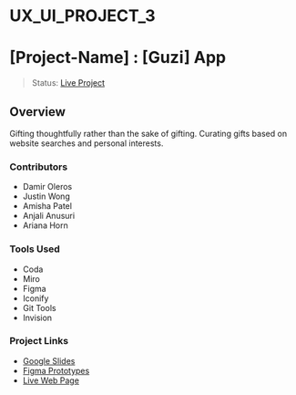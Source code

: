 # UX_UI_PROJECT_3
# [Project-Name] : [Guzi] App
> Status: [Live Project](https://unjelly02.github.io/UX_UI_PROJECT_3_NG/)
## Overview
  Gifting thoughtfully rather than the sake of gifting. Curating gifts based on website searches and personal interests. 
### Contributors
* Damir Oleros 
* Justin Wong
* Amisha Patel 
* Anjali Anusuri 
* Ariana Horn
### Tools Used
* Coda
* Miro
* Figma
* Iconify
* Git Tools
* Invision
### Project Links
- [Google Slides](url-link-here)
- [Figma Prototypes](https://www.figma.com/file/QNVWtGytN3sFkhQDEKOh11/Group-Project-3?node-id=0%3A1)
- [Live Web Page](https://unjelly02.github.io/UX_UI_PROJECT_3_NG/)
